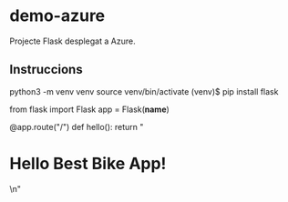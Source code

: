 # demo-azure

Projecte Flask desplegat a Azure.

## Instruccions

python3 -m venv venv
source venv/bin/activate
(venv)$ pip install flask



from flask import Flask
app = Flask(__name__)

@app.route("/")
def hello():
    return "<html><body><h1>Hello Best Bike App!</h1></body></html>\n"
